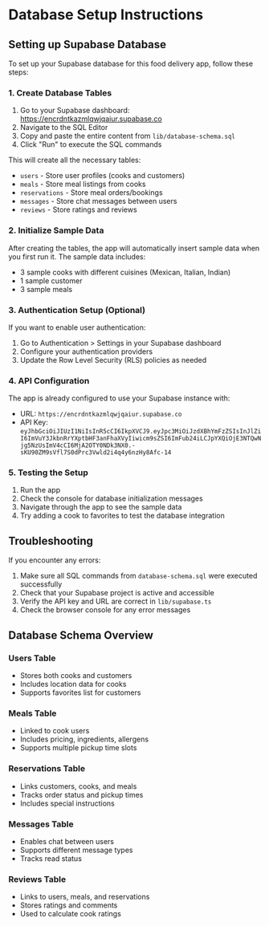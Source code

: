 # Database Setup Instructions

## Setting up Supabase Database

To set up your Supabase database for this food delivery app, follow these steps:

### 1. Create Database Tables

1. Go to your Supabase dashboard: https://encrdntkazmlqwjqaiur.supabase.co
2. Navigate to the SQL Editor
3. Copy and paste the entire content from `lib/database-schema.sql`
4. Click "Run" to execute the SQL commands

This will create all the necessary tables:
- `users` - Store user profiles (cooks and customers)
- `meals` - Store meal listings from cooks
- `reservations` - Store meal orders/bookings
- `messages` - Store chat messages between users
- `reviews` - Store ratings and reviews

### 2. Initialize Sample Data

After creating the tables, the app will automatically insert sample data when you first run it. The sample data includes:
- 3 sample cooks with different cuisines (Mexican, Italian, Indian)
- 1 sample customer
- 3 sample meals

### 3. Authentication Setup (Optional)

If you want to enable user authentication:
1. Go to Authentication > Settings in your Supabase dashboard
2. Configure your authentication providers
3. Update the Row Level Security (RLS) policies as needed

### 4. API Configuration

The app is already configured to use your Supabase instance with:
- URL: `https://encrdntkazmlqwjqaiur.supabase.co`
- API Key: `eyJhbGciOiJIUzI1NiIsInR5cCI6IkpXVCJ9.eyJpc3MiOiJzdXBhYmFzZSIsInJlZiI6ImVuY3JkbnRrYXptbHF3anFhaXVyIiwicm9sZSI6ImFub24iLCJpYXQiOjE3NTQwNjg5NzUsImV4cCI6MjA2OTY0NDk3NX0.-sKU90ZM9sVfl7S0dPrc3Vwld2i4q4y6nzHy8Afc-14`

### 5. Testing the Setup

1. Run the app
2. Check the console for database initialization messages
3. Navigate through the app to see the sample data
4. Try adding a cook to favorites to test the database integration

## Troubleshooting

If you encounter any errors:
1. Make sure all SQL commands from `database-schema.sql` were executed successfully
2. Check that your Supabase project is active and accessible
3. Verify the API key and URL are correct in `lib/supabase.ts`
4. Check the browser console for any error messages

## Database Schema Overview

### Users Table
- Stores both cooks and customers
- Includes location data for cooks
- Supports favorites list for customers

### Meals Table
- Linked to cook users
- Includes pricing, ingredients, allergens
- Supports multiple pickup time slots

### Reservations Table
- Links customers, cooks, and meals
- Tracks order status and pickup times
- Includes special instructions

### Messages Table
- Enables chat between users
- Supports different message types
- Tracks read status

### Reviews Table
- Links to users, meals, and reservations
- Stores ratings and comments
- Used to calculate cook ratings